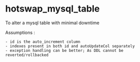 # hotswap_mysql_table

To alter a mysql table with minimal downtime

Assumptions : 

	- id is the auto_increment column
	- indexes present in both id and autoUpdateCol separately
	- exception handling can be better; As DDL cannot be reverted/rollbacked
